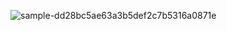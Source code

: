 ![sample-dd28bc5ae63a3b5def2c7b5316a0871e](https://user-images.githubusercontent.com/69049805/210661454-536f7bd0-1a1a-47ff-91af-14055e64feaf.jpg)
